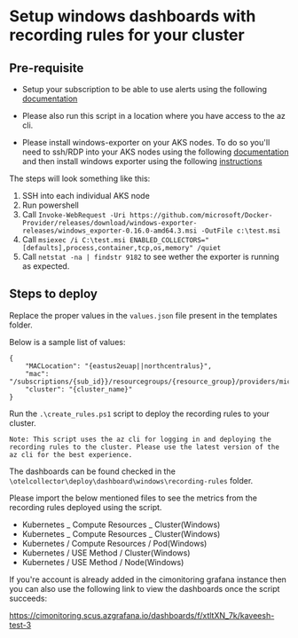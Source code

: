 # Setup windows dashboards with recording rules for your cluster

## Pre-requisite 

- Setup your subscription to be able to use alerts using the following [documentation](https://eng.ms/docs/products/geneva/metrics/prometheus/prommdmtutorial7setupalerts)

- Please also run this script in a location where you have access to the az cli.

- Please install windows-exporter on your AKS nodes. To do so you'll need to ssh/RDP into your AKS nodes using the following [documentation](https://docs.microsoft.com/en-us/azure/aks/node-access) and then install windows exporter using the following [instructions](https://github.com/prometheus-community/windows_exporter#installation)

The steps will look something like this:

1. SSH into each individual AKS node
2. Run powershell
3. Call `Invoke-WebRequest -Uri https://github.com/microsoft/Docker-Provider/releases/download/windows-exporter-releases/windows_exporter-0.16.0-amd64.3.msi -OutFile c:\test.msi`
4. Call `msiexec /i C:\test.msi ENABLED_COLLECTORS="[defaults],process,container,tcp,os,memory" /quiet`
5. Call `netstat -na | findstr 9182` to see wether the exporter is running as expected.

## Steps to deploy

Replace the proper values in the `values.json` file present in the templates folder.

Below is a sample list of values:

```
{
    "MACLocation": "{eastus2euap||northcentralus}",
    "mac": "/subscriptions/{sub_id}}/resourcegroups/{resource_group}/providers/microsoft.monitor/accounts/{account_name}",
    "cluster": "{cluster_name}"
}
```


Run the `.\create_rules.ps1` script to deploy the recording rules to your cluster.

`Note: This script uses the az cli for logging in and deploying the recording rules to the cluster. Please use the latest version of the az cli for the best experience.`

The dashboards can be found checked in the `\otelcollector\deploy\dashboard\windows\recording-rules` folder.

Please import the below mentioned files to see the metrics from the recording rules deployed using the script.

-   Kubernetes _ Compute Resources _ Cluster(Windows)
-   Kubernetes _ Compute Resources _ Cluster(Windows)
-   Kubernetes / Compute Resources / Pod(Windows)
-   Kubernetes / USE Method / Cluster(Windows)
-   Kubernetes / USE Method / Node(Windows)


If you're account is already added in the cimonitoring grafana instance then you can also use the following link to view the dashboards once the script succeeds:

https://cimonitoring.scus.azgrafana.io/dashboards/f/xtltXN_7k/kaveesh-test-3
